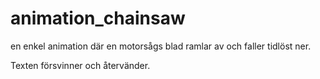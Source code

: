 # animation_chainsaw

en enkel animation där en motorsågs blad ramlar av och faller tidlöst ner. 

Texten försvinner och återvänder. 
